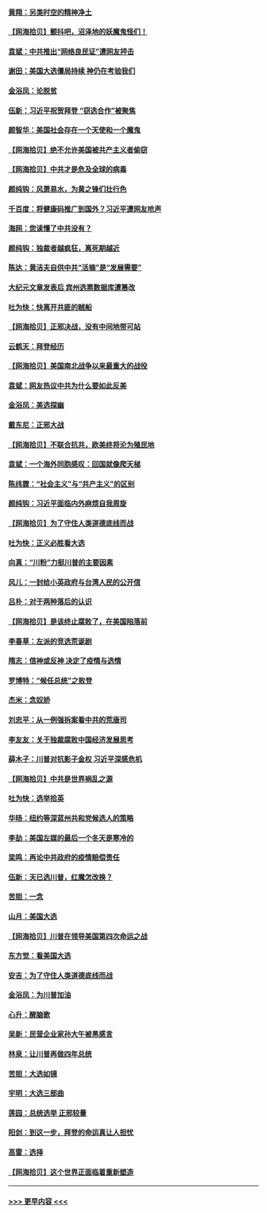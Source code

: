 #### [黄翔：另类时空的精神净土](../pages/nsc993/n12578638.md?t=11271351) 
#### [【网海拾贝】颤抖吧，沼泽地的妖魔鬼怪们！](../pages/nsc993/n12578552.md?t=11271351) 
#### [袁斌：中共推出“网络良民证”遭网友抨击](../pages/nsc993/n12578511.md?t=11271351) 
#### [谢田：美国大选僵局持续 神仍在考验我们](../pages/nsc993/n12577432.md?t=11271351) 
#### [金浴凤：论脱贫](../pages/nsc993/n12576386.md?t=11271351) 
#### [伍新：习近平祝贺拜登 “窃选合作”被聚焦](../pages/nsc993/n12576358.md?t=11271351) 
#### [颜智华：美国社会存在一个天使和一个魔鬼](../pages/nsc993/n12574299.md?t=11271351) 
#### [【网海拾贝】绝不允许美国被共产主义者偷窃](../pages/nsc993/n12573396.md?t=11271351) 
#### [【网海拾贝】中共才是危及全球的病毒](../pages/nsc993/n12571204.md?t=11271351) 
#### [颜纯钩：风萧易水，为黄之锋们壮行色](../pages/nsc993/n12571487.md?t=11271351) 
#### [千百度：将健康码推广到国外？习近平遭网友呛声](../pages/nsc993/n12570808.md?t=11271351) 
#### [海网：您读懂了中共没有？](../pages/nsc993/n12570487.md?t=11271351) 
#### [颜纯钩：独裁者越疯狂，离死期越近](../pages/nsc993/n12569055.md?t=11271351) 
#### [陈达：黄洁夫自供中共“活摘”是“发展需要”](../pages/nsc993/n12568541.md?t=11271351) 
#### [大纪元文章发表后 宾州选票数据库遭篡改](../pages/nsc993/n12568105.md?t=11271351) 
#### [吐为快：快离开共匪的贼船](../pages/nsc993/n12568462.md?t=11271351) 
#### [【网海拾贝】正邪决战，没有中间地带可站](../pages/nsc993/n12568439.md?t=11271351) 
#### [云鹤天：拜登经历](../pages/nsc993/n12567294.md?t=11271351) 
#### [【网海拾贝】美国南北战争以来最重大的战役](../pages/nsc993/n12567247.md?t=11271351) 
#### [袁斌：网友热议中共为什么要如此反美](../pages/nsc993/n12567162.md?t=11271351) 
#### [金浴凤：美选探幽](../pages/nsc993/n12567147.md?t=11271351) 
#### [戴东尼：正邪大战](../pages/nsc993/n12567033.md?t=11271351) 
#### [【网海拾贝】不联合抗共，欧美终将沦为殖民地](../pages/nsc993/n12565068.md?t=11271351) 
#### [袁斌：一个海外同胞感叹：回国就像爬天梯](../pages/nsc993/n12564986.md?t=11271351) 
#### [陈纬霆：“社会主义”与“共产主义”的区别](../pages/nsc993/n12562417.md?t=11271351) 
#### [颜纯钩：习近平面临内外麻烦自我周旋](../pages/nsc993/n12563356.md?t=11271351) 
#### [【网海拾贝】为了守住人类道德底线而战](../pages/nsc993/n12562542.md?t=11271351) 
#### [吐为快：正义必胜看大选](../pages/nsc993/n12561967.md?t=11271351) 
#### [向真：“川粉”力挺川普的主要因素](../pages/nsc993/n12560774.md?t=11271351) 
#### [风儿：一封给小英政府与台湾人民的公开信](../pages/nsc993/n12560581.md?t=11271351) 
#### [吕朴：对于两种落后的认识](../pages/nsc993/n12560492.md?t=11271351) 
#### [【网海拾贝】是该终止腐败了，在美国陷落前](../pages/nsc993/n12559936.md?t=11271351) 
#### [李春草：左派的竞选荒诞剧](../pages/nsc993/n12558380.md?t=11271351) 
#### [隋志：信神或反神 决定了疫情与选情](../pages/nsc993/n12558255.md?t=11271351) 
#### [罗博特：“候任总统”之败登](../pages/nsc993/n12558189.md?t=11271351) 
#### [杰米：念奴娇](../pages/nsc993/n12558174.md?t=11271351) 
#### [刘忠平：从一例强拆案看中共的荒唐司](../pages/nsc993/n12558036.md?t=11271351) 
#### [李友友：关于独裁腐败中国经济发展思考](../pages/nsc993/n12558004.md?t=11271351) 
#### [薛木子：川普对抗影子金权 习近平深感危机](../pages/nsc993/n12557342.md?t=11271351) 
#### [【网海拾贝】中共是世界祸乱之源](../pages/nsc993/n12555353.md?t=11271351) 
#### [吐为快：选举拾英](../pages/nsc993/n12555041.md?t=11271351) 
#### [华旸：纽约等深蓝州共和党候选人的策略](../pages/nsc993/n12554309.md?t=11271351) 
#### [李劼：美国左媒的最后一个冬天是寒冷的](../pages/nsc993/n12552947.md?t=11271351) 
#### [梁鸣：再论中共政府的疫情赔偿责任](../pages/nsc993/n12553012.md?t=11271351) 
#### [伍新：天已选川普，红魔怎改换？](../pages/nsc993/n12552970.md?t=11271351) 
#### [苦胆：一念](../pages/nsc993/n12552957.md?t=11271351) 
#### [山月：美国大选](../pages/nsc993/n12552446.md?t=11271351) 
#### [【网海拾贝】川普在领导美国第四次命运之战](../pages/nsc993/n12551973.md?t=11271351) 
#### [东方觉：看美国大选](../pages/nsc993/n12551647.md?t=11271351) 
#### [安吉：为了守住人类道德底线而战](../pages/nsc993/n12551111.md?t=11271351) 
#### [金浴凤：为川普加油](../pages/nsc993/n12551085.md?t=11271351) 
#### [心升：醒脑歌](../pages/nsc993/n12550984.md?t=11271351) 
#### [吴新：民营企业家孙大午被黑感言](../pages/nsc993/n12550656.md?t=11271351) 
#### [林泉：让川普再做四年总统](../pages/nsc993/n12550640.md?t=11271351) 
#### [苦胆：大选如镜](../pages/nsc993/n12550630.md?t=11271351) 
#### [宇明：大选三部曲](../pages/nsc993/n12550603.md?t=11271351) 
#### [莲园：总统选举 正邪较量](../pages/nsc993/n12550594.md?t=11271351) 
#### [阳剑：到这一步，拜登的命运真让人担忧](../pages/nsc993/n12549093.md?t=11271351) 
#### [高雷：选择](../pages/nsc993/n12549087.md?t=11271351) 
#### [【网海拾贝】这个世界正面临着重新塑造](../pages/nsc993/n12548326.md?t=11271351) 

----
#### [ >>> 更早内容 <<< ](../indexes/nsc993-earlier.md)
